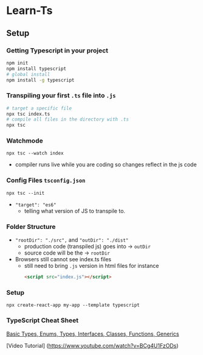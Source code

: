 # Learn-Ts

## Setup

### Getting Typescript in your project

```bash
npm init
npm install typescript
# global install
npm install -g typescript
```

### Transpiling your first `.ts` file into `.js`

```bash
# target a specific file
npx tsc index.ts
# compile all files in the directory with .ts
npx tsc
```

### Watchmode

```
npx tsc --watch index
```

- compiler runs live while you are coding so changes reflect in the js code

### Config Files `tsconfig.json`

```
npx tsc --init
```

- `"target": "es6"`
  - telling what version of JS to transpile to.

### Folder Structure

- `"rootDir": "./src",` and `"outDir": "./dist"`
  - production code (transpiled js) goes into &rarr; `outDir`
  - source code will be the &rarr; `rootDir`
- Browsers still cannot see index.ts files
  - still need to bring `.js` version in html files for instance
    ```html
    <script src="index.js"></script>
    ```

### Setup

```
npx create-react-app my-app --template typescript
```

### TypeScript Cheat Sheet

[Basic Types, Enums, Types, Interfaces, Classes, Functions, Generics](./src/index.ts)

[Video Tutorial] (https://www.youtube.com/watch?v=BCg4U1FzODs)
